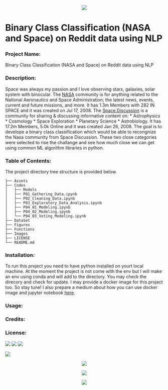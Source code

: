 

<p align="center">
  <img src="Images/IMG1.jpg" >
</p>

# Binary Class Classification (NASA and Space) on Reddit data using NLP

### Project Name:
Binary Class Classification (NASA and Space) on Reddit data using NLP


### Description:
Space was always my passion and I love observing stars, galaxies, solar system with binocular.
The [NASA](https://www.reddit.com/r/nasa/) community is for anything related to the National Aeronautics and Space Administration; the latest news, events, current and future missions, and more.
It has 1.3m Members with 282 IN SPACE and it was created on Jul 17, 2008.
The [Space Discussion](https://www.reddit.com/r/space/) is a community for sharing & discussing informative content on: * Astrophysics * Cosmology * Space Exploration * Planetary Science * Astrobiology. It has 17.2m
Members, 5.0k Online and it was created Jan 26, 2008.
The goal is to develope a binary class classification which would be able to recongnize the Nasa community from Space Discussion. 
These two close categories were selected to rise the challange and see how much close we can get using common ML algorithm libraries in python.

### Table of Contents:
The project directory tree structure is provided below.
```
├── Assets
├── Codes
│   ├── Models
│   ├── P01_Gathering_Data.ipynb
│   ├── P02_Cleaning_Data.ipynb
│   ├── P03_Exploratory_Data_Analysis.ipynb
│   ├── P04_01_Modeling.ipynb
│   ├── P04_02_Modeling.ipynb
│   └── P04_03_Voting_Modeling.ipynb
├── DataSet
├── Figures
├── Functions
├── Images
├── LICENSE
└── README.md
```

### Installation:
To run this project you need to have python installed on yourt local machine. At the moment the project is not come with the env but I will make an env using conda and will add to the directory. You may check the direcory and check for update. I may provide a docker image for this project too. So stay tune!
I also prepare a medium about how you can use docker image and jupyter notebook [here](https://medium.com/@atashnezhad1/in-this-tutorial-we-will-learn-the-very-basics-of-running-the-jupyter-notebook-using-docker-9b347c9058d9).




### Usage: 

### Credits:

### License:








<p align="">
  <img src="Figures/plot_04_1.png" >
  <img src="Figures/plot_04_03_2.png" >
  <img src="Figures/plot_04_03_4.png" >
</p>



<p align="">
  <img src="Figures/plot_03_11.png" >
</p>



<p align="center">
  <img src="Figures/plot_03_14.png" >
</p>



<p align="center">
  <img src="Figures/plot_04_12.png" >
</p>






<p align="center">
  <img src="Figures/plot_03_27.png" >
</p>




